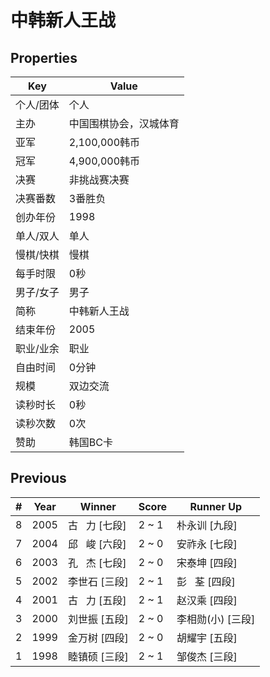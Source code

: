 # 中韩新人王战

## Properties

| Key | Value |
| --- | ----- |
| 个人/团体 | 个人 |
| 主办 | 中国围棋协会，汉城体育 |
| 亚军 | 2,100,000韩币 |
| 冠军 | 4,900,000韩币 |
| 决赛 | 非挑战赛决赛 |
| 决赛番数 | 3番胜负 |
| 创办年份 | 1998 |
| 单人/双人 | 单人 |
| 慢棋/快棋 | 慢棋 |
| 每手时限 | 0秒 |
| 男子/女子 | 男子 |
| 简称 | 中韩新人王战 |
| 结束年份 | 2005 |
| 职业/业余 | 职业 |
| 自由时间 | 0分钟 |
| 规模 | 双边交流 |
| 读秒时长 | 0秒 |
| 读秒次数 | 0次 |
| 赞助 | 韩国BC卡 |

## Previous

| # | Year | Winner | Score | Runner Up |
| --- | --- | --- | --- | --- |
| 8 | 2005 | 古   力 [七段] | 2 ~ 1 | 朴永训 [九段] |
| 7 | 2004 | 邱   峻 [六段] | 2 ~ 0 | 安祚永 [七段] |
| 6 | 2003 | 孔   杰 [七段] | 2 ~ 0 | 宋泰坤 [四段] |
| 5 | 2002 | 李世石 [三段] | 2 ~ 1 | 彭   荃 [四段] |
| 4 | 2001 | 古   力 [五段] | 2 ~ 1 | 赵汉乘 [四段] |
| 3 | 2000 | 刘世振 [五段] | 2 ~ 0 | 李相勋(小) [三段] |
| 2 | 1999 | 金万树 [四段] | 2 ~ 0 | 胡耀宇 [五段] |
| 1 | 1998 | 睦镇硕 [三段] | 2 ~ 1 | 邹俊杰 [三段] |


